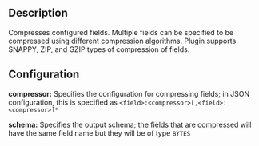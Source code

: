 Description
-----------
Compresses configured fields. Multiple fields can be specified to be compressed using different compression algorithms.
Plugin supports SNAPPY, ZIP, and GZIP types of compression of fields.

Configuration
-------------
**compressor:** Specifies the configuration for compressing fields; in JSON configuration, this is specified as ``<field>:<compressor>[,<field>:<compressor>]*``

 **schema:** Specifies the output schema; the fields that are compressed will have the same field name but they will be of type ``BYTES``
